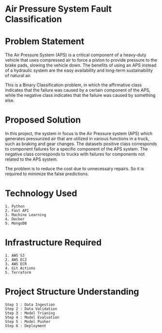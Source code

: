 # Air Pressure System Fault Classification

# Problem Statement

The Air Pressure System (APS) is a critical component of a heavy-duty vehicle that uses compressed air to force a piston to provide pressure to the brake pads, slowing the vehicle down. The benefits of using an APS instead of a hydraulic system are the easy availability and long-term sustainability of natural air.

This is a Binary Classification problem, in which the affirmative class indicates that the failure was caused by a certain component of the APS, while the negative class indicates that the failure was caused by something else.


# Proposed Solution

In this project, the system in focus is the Air Pressure system (APS) which generates pressurized air that are utilized in various functions in a truck, such as braking and gear changes. The datasets positive class corresponds to component failures for a specific component of the APS system. The negative class corresponds to trucks with failures for components not related to the APS system.

The problem is to reduce the cost due to unnecessary repairs. So it is required to minimize the false predictions.

# Technology Used  

    1. Python
    2. Fast API
    3. Machine Learning
    4. Docker
    5. MongoDB

# Infrastructure Required 

    1. AWS S3
    2. AWS EC2
    3. AWS ECR 
    4. Git Actions
    5. Terraform

# Project Structure Understanding
    Step 1 : Data Ingestion
    Step 2 : Data Validation
    Step 3 : Model Trianing
    Step 4 : Model Evaluation
    Step 5 : Model Pusher 
    Step 6 : Deployment